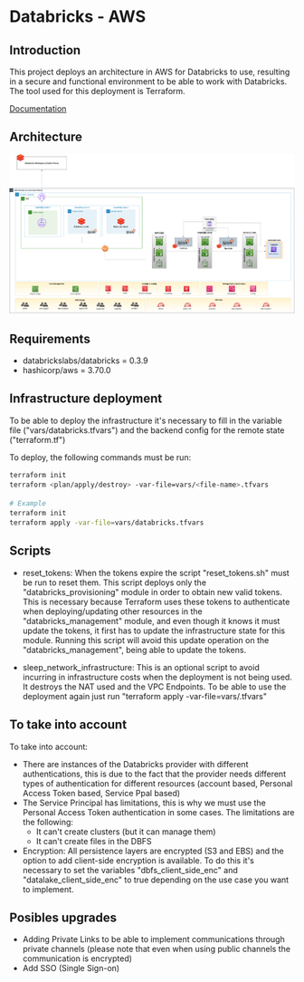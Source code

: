 # Databricks - AWS


## Introduction

This project deploys an architecture in AWS for Databricks to use, resulting in a secure and functional environment to be able to work with Databricks. The tool used for this deployment is Terraform.

[Documentation](https://docs.google.com/document/d/1ZaPrrdw3MCwOaSPQldkr9Z0C2WaQjK2Q1mHfA5BX6iY/edit#heading=h.juzm8wf61oip)

## Architecture

![Alt text](images/arquitectura_simple.png?raw=true "Title")

## Requirements

- databrickslabs/databricks = 0.3.9
- hashicorp/aws = 3.70.0

## Infrastructure deployment

To be able to deploy the infrastructure it's necessary to fill in the variable file ("vars/databricks.tfvars") and the backend config for the remote state ("terraform.tf")

To deploy, the following commands must be run:

```bash
terraform init
terraform <plan/apply/destroy> -var-file=vars/<file-name>.tfvars

# Example
terraform init
terraform apply -var-file=vars/databricks.tfvars
```


## Scripts 

- reset_tokens: When the tokens expire the script "reset_tokens.sh" must be run to reset them. This script deploys only the "databricks_provisioning" module in order to obtain new valid tokens. This is necessary because Terraform uses these tokens to authenticate when deploying/updating other resources in the "databricks_management" module, and even though it knows it must update the tokens, it first has to update the infrastructure state for this module. Running this script will avoid this update operation on the "databricks_management", being able to update the tokens.

- sleep_network_infrastructure: This is an optional script to avoid incurring in infrastructure costs when the deployment is not being used. It destroys the NAT used and the VPC Endpoints. To be able to use the deployment again just run "terraform apply -var-file=vars/<file-name>.tfvars"

## To take into account

To take into account:

- There are instances of the Databricks provider with different authentications, this is due to the fact that the provider needs different types of authentication for different resources (account based, Personal Access Token based, Service Ppal based)
- The Service Principal has limitations, this is why we must use the Personal Access Token authentication in some cases. The limitations are the following:
    - It can't create clusters (but it can manage them)
    - It can't create files in the DBFS
- Encryption: All persistence layers are encrypted (S3 and EBS) and the option to add client-side encryption is available. To do this it's necessary to set the variables "dbfs_client_side_enc" and "datalake_client_side_enc" to true depending on the use case you want to implement.

## Posibles upgrades

- Adding Private Links to be able to implement communications through private channels (please note that even when using public channels the communication is encrypted)
- Add SSO (Single Sign-on)